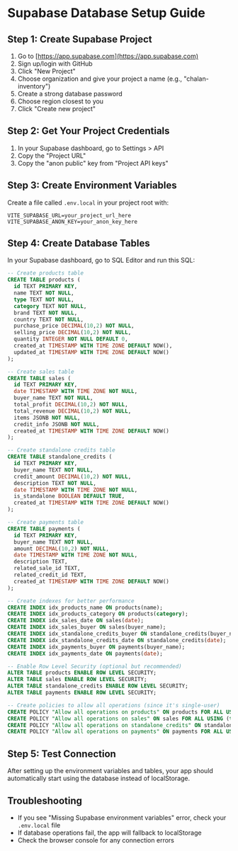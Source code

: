 # Supabase Database Setup Guide

## Step 1: Create Supabase Project

1. Go to [https://app.supabase.com](https://app.supabase.com)
2. Sign up/login with GitHub
3. Click "New Project"
4. Choose organization and give your project a name (e.g., "chalan-inventory")
5. Create a strong database password
6. Choose region closest to you
7. Click "Create new project"

## Step 2: Get Your Project Credentials

1. In your Supabase dashboard, go to Settings > API
2. Copy the "Project URL" 
3. Copy the "anon public" key from "Project API keys"

## Step 3: Create Environment Variables

Create a file called `.env.local` in your project root with:

```
VITE_SUPABASE_URL=your_project_url_here
VITE_SUPABASE_ANON_KEY=your_anon_key_here
```

## Step 4: Create Database Tables

In your Supabase dashboard, go to SQL Editor and run this SQL:

```sql
-- Create products table
CREATE TABLE products (
  id TEXT PRIMARY KEY,
  name TEXT NOT NULL,
  type TEXT NOT NULL,
  category TEXT NOT NULL,
  brand TEXT NOT NULL,
  country TEXT NOT NULL,
  purchase_price DECIMAL(10,2) NOT NULL,
  selling_price DECIMAL(10,2) NOT NULL,
  quantity INTEGER NOT NULL DEFAULT 0,
  created_at TIMESTAMP WITH TIME ZONE DEFAULT NOW(),
  updated_at TIMESTAMP WITH TIME ZONE DEFAULT NOW()
);

-- Create sales table
CREATE TABLE sales (
  id TEXT PRIMARY KEY,
  date TIMESTAMP WITH TIME ZONE NOT NULL,
  buyer_name TEXT NOT NULL,
  total_profit DECIMAL(10,2) NOT NULL,
  total_revenue DECIMAL(10,2) NOT NULL,
  items JSONB NOT NULL,
  credit_info JSONB NOT NULL,
  created_at TIMESTAMP WITH TIME ZONE DEFAULT NOW()
);

-- Create standalone credits table
CREATE TABLE standalone_credits (
  id TEXT PRIMARY KEY,
  buyer_name TEXT NOT NULL,
  credit_amount DECIMAL(10,2) NOT NULL,
  description TEXT NOT NULL,
  date TIMESTAMP WITH TIME ZONE NOT NULL,
  is_standalone BOOLEAN DEFAULT TRUE,
  created_at TIMESTAMP WITH TIME ZONE DEFAULT NOW()
);

-- Create payments table
CREATE TABLE payments (
  id TEXT PRIMARY KEY,
  buyer_name TEXT NOT NULL,
  amount DECIMAL(10,2) NOT NULL,
  date TIMESTAMP WITH TIME ZONE NOT NULL,
  description TEXT,
  related_sale_id TEXT,
  related_credit_id TEXT,
  created_at TIMESTAMP WITH TIME ZONE DEFAULT NOW()
);

-- Create indexes for better performance
CREATE INDEX idx_products_name ON products(name);
CREATE INDEX idx_products_category ON products(category);
CREATE INDEX idx_sales_date ON sales(date);
CREATE INDEX idx_sales_buyer ON sales(buyer_name);
CREATE INDEX idx_standalone_credits_buyer ON standalone_credits(buyer_name);
CREATE INDEX idx_standalone_credits_date ON standalone_credits(date);
CREATE INDEX idx_payments_buyer ON payments(buyer_name);
CREATE INDEX idx_payments_date ON payments(date);

-- Enable Row Level Security (optional but recommended)
ALTER TABLE products ENABLE ROW LEVEL SECURITY;
ALTER TABLE sales ENABLE ROW LEVEL SECURITY;
ALTER TABLE standalone_credits ENABLE ROW LEVEL SECURITY;
ALTER TABLE payments ENABLE ROW LEVEL SECURITY;

-- Create policies to allow all operations (since it's single-user)
CREATE POLICY "Allow all operations on products" ON products FOR ALL USING (true);
CREATE POLICY "Allow all operations on sales" ON sales FOR ALL USING (true);
CREATE POLICY "Allow all operations on standalone_credits" ON standalone_credits FOR ALL USING (true);
CREATE POLICY "Allow all operations on payments" ON payments FOR ALL USING (true);
```

## Step 5: Test Connection

After setting up the environment variables and tables, your app should automatically start using the database instead of localStorage.

## Troubleshooting

- If you see "Missing Supabase environment variables" error, check your `.env.local` file
- If database operations fail, the app will fallback to localStorage
- Check the browser console for any connection errors 
